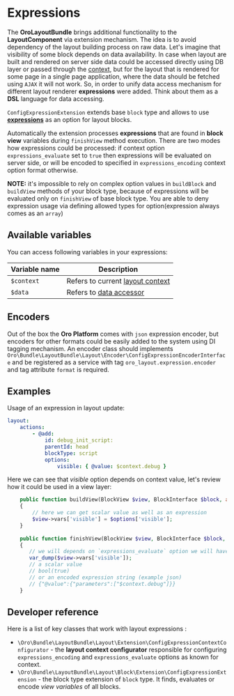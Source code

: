 Expressions
===========

The **OroLayoutBundle** brings additional functionality to the **LayoutComponent** via extension mechanism.
The idea is to avoid dependency of the layout building process on raw data. Let's imagine that visibility of some 
block depends on data availability. In case when layout are built and rendered on server side data could be accessed 
directly using DB layer or passed through the [context](./layout_context.md), but for the layout that is rendered for
some page in a single page application, where the data should be fetched using `AJAX` it will not work. So, in order 
to unify data access mechanism for different layout renderer **expressions** were added. Think about them as a **DSL** 
language for data accessing.

`ConfigExpressionExtension` extends base `block` type and allows to use 
**[expressions](../../../../Component/ConfigExpression/README.md)**  as an option for layout blocks.

Automatically the extension processes **expressions** that are found in **block view** variables during `finishView` method 
execution. 
There are two modes how expressions could be processed: if context option `expressions_evaluate` set to `true` 
then expressions will be evaluated on server side, or will be encoded to specified in 
`expressions_encoding` context option format otherwise. 

**NOTE:** it's impossible to rely on complex option values in `buildBlock` and `buildView` methods of your block type, because 
of expressions will be evaluated only on `finishView` of base block type. You are able to deny expression usage via defining
allowed types for option(expression always comes as an `array`)

Available variables
-------------------

You can access following variables in your expressions:

| Variable name | Description |
|------- |-------------|
| `$context` | Refers to current [layout context](./layout_context.md) |
| `$data` | Refers to [data accessor](./data_accessor.md) |

Encoders
--------

Out of the box the **Oro Platform** comes with `json` expression encoder, but encoders for other formats could be easily 
added to the system using DI tagging mechanism. An encoder class should implements
`Oro\Bundle\LayoutBundle\Layout\Encoder\ConfigExpressionEncoderInterface` and be registered as a service with 
tag `oro_layout.expression.encoder` and tag attribute `format` is required.

Examples
--------

Usage of an expression in layout update:

```yaml
layout:
    actions:
        - @add:
            id: debug_init_script:
            parentId: head
            blockType: script
            options:
                visible: { @value: $context.debug }
```

Here we can see that *visible* option depends on context value, let's review how it could be used in a view layer:

```php
    public function buildView(BlockView $view, BlockInterface $block, array $options)
    {
        // here we can get scalar value as well as an expression
        $view->vars['visible'] = $options['visible'];
    }
    
    public function finishView(BlockView $view, BlockInterface $block, array $options)
    {
       // we will depends on `expressions_evaluate` option we will have
       var_dump($view->vars['visible']);
       // a scalar value
       // bool(true)
       // or an encoded expression string (example json)
       // {"@value":{"parameters":["$context.debug"]}}
    }
```

Developer reference
-------------------

Here is a list of key classes that work with layout expressions :

 - `\Oro\Bundle\LayoutBundle\Layout\Extension\ConfigExpressionContextConfigurator` - the **layout context configurator** 
    responsible for configuring `expressions_encoding` and `expressions_evaluate` options as known for context.
 - `\Oro\Bundle\LayoutBundle\Layout\Block\Extension\ConfigExpressionExtension` - the block type extension of `block` type.
    It finds, evaluates or encode *view variables* of all blocks.
